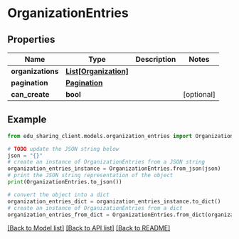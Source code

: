 # OrganizationEntries


## Properties

Name | Type | Description | Notes
------------ | ------------- | ------------- | -------------
**organizations** | [**List[Organization]**](Organization.md) |  | 
**pagination** | [**Pagination**](Pagination.md) |  | 
**can_create** | **bool** |  | [optional] 

## Example

```python
from edu_sharing_client.models.organization_entries import OrganizationEntries

# TODO update the JSON string below
json = "{}"
# create an instance of OrganizationEntries from a JSON string
organization_entries_instance = OrganizationEntries.from_json(json)
# print the JSON string representation of the object
print(OrganizationEntries.to_json())

# convert the object into a dict
organization_entries_dict = organization_entries_instance.to_dict()
# create an instance of OrganizationEntries from a dict
organization_entries_from_dict = OrganizationEntries.from_dict(organization_entries_dict)
```
[[Back to Model list]](../README.md#documentation-for-models) [[Back to API list]](../README.md#documentation-for-api-endpoints) [[Back to README]](../README.md)


